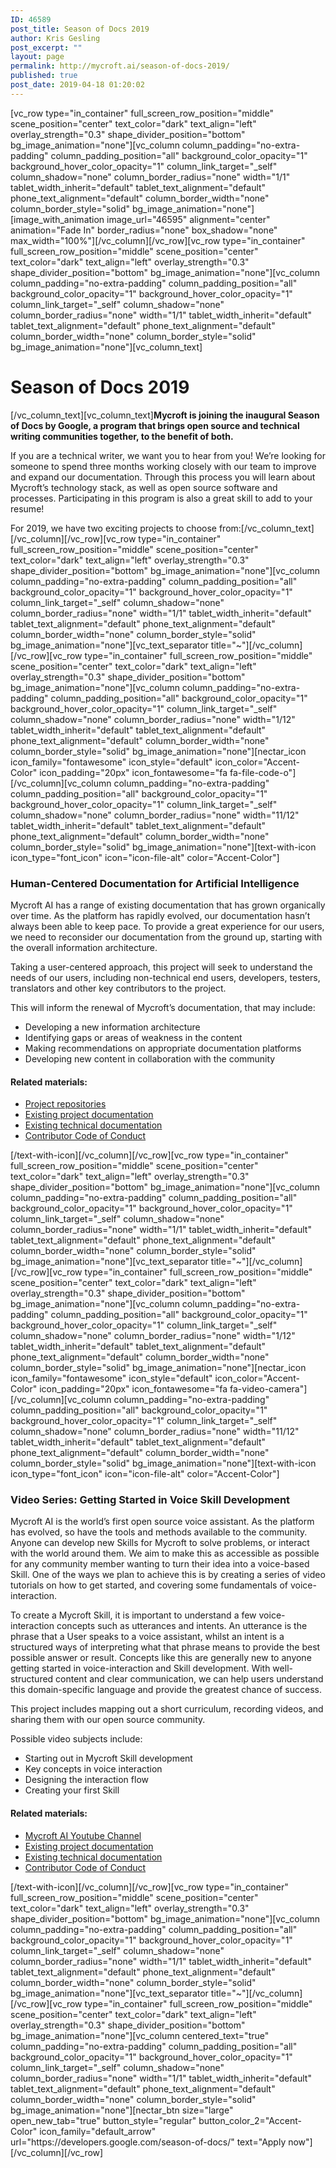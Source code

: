 ```yaml
---
ID: 46589
post_title: Season of Docs 2019
author: Kris Gesling
post_excerpt: ""
layout: page
permalink: http://mycroft.ai/season-of-docs-2019/
published: true
post_date: 2019-04-18 01:20:02
---
```

[vc_row type="in_container" full_screen_row_position="middle" scene_position="center" text_color="dark" text_align="left" overlay_strength="0.3" shape_divider_position="bottom" bg_image_animation="none"][vc_column column_padding="no-extra-padding" column_padding_position="all" background_color_opacity="1" background_hover_color_opacity="1" column_link_target="_self" column_shadow="none" column_border_radius="none" width="1/1" tablet_width_inherit="default" tablet_text_alignment="default" phone_text_alignment="default" column_border_width="none" column_border_style="solid" bg_image_animation="none"][image_with_animation image_url="46595" alignment="center" animation="Fade In" border_radius="none" box_shadow="none" max_width="100%"][/vc_column][/vc_row][vc_row type="in_container" full_screen_row_position="middle" scene_position="center" text_color="dark" text_align="left" overlay_strength="0.3" shape_divider_position="bottom" bg_image_animation="none"][vc_column column_padding="no-extra-padding" column_padding_position="all" background_color_opacity="1" background_hover_color_opacity="1" column_link_target="_self" column_shadow="none" column_border_radius="none" width="1/1" tablet_width_inherit="default" tablet_text_alignment="default" phone_text_alignment="default" column_border_width="none" column_border_style="solid" bg_image_animation="none"][vc_column_text]
<h1>Season of Docs 2019</h1>
[/vc_column_text][vc_column_text]<strong>Mycroft is joining the inaugural Season of Docs by Google, a program that brings open source and technical writing communities together, to the benefit of both.</strong>

If you are a technical writer, we want you to hear from you! We’re looking for someone to spend three months working closely with our team to improve and expand our documentation. Through this process you will learn about Mycroft’s technology stack, as well as open source software and processes. Participating in this program is also a great skill to add to your resume!

For 2019, we have two exciting projects to choose from:[/vc_column_text][/vc_column][/vc_row][vc_row type="in_container" full_screen_row_position="middle" scene_position="center" text_color="dark" text_align="left" overlay_strength="0.3" shape_divider_position="bottom" bg_image_animation="none"][vc_column column_padding="no-extra-padding" column_padding_position="all" background_color_opacity="1" background_hover_color_opacity="1" column_link_target="_self" column_shadow="none" column_border_radius="none" width="1/1" tablet_width_inherit="default" tablet_text_alignment="default" phone_text_alignment="default" column_border_width="none" column_border_style="solid" bg_image_animation="none"][vc_text_separator title="~"][/vc_column][/vc_row][vc_row type="in_container" full_screen_row_position="middle" scene_position="center" text_color="dark" text_align="left" overlay_strength="0.3" shape_divider_position="bottom" bg_image_animation="none"][vc_column column_padding="no-extra-padding" column_padding_position="all" background_color_opacity="1" background_hover_color_opacity="1" column_link_target="_self" column_shadow="none" column_border_radius="none" width="1/12" tablet_width_inherit="default" tablet_text_alignment="default" phone_text_alignment="default" column_border_width="none" column_border_style="solid" bg_image_animation="none"][nectar_icon icon_family="fontawesome" icon_style="default" icon_color="Accent-Color" icon_padding="20px" icon_fontawesome="fa fa-file-code-o"][/vc_column][vc_column column_padding="no-extra-padding" column_padding_position="all" background_color_opacity="1" background_hover_color_opacity="1" column_link_target="_self" column_shadow="none" column_border_radius="none" width="11/12" tablet_width_inherit="default" tablet_text_alignment="default" phone_text_alignment="default" column_border_width="none" column_border_style="solid" bg_image_animation="none"][text-with-icon icon_type="font_icon" icon="icon-file-alt" color="Accent-Color"]
<h3>Human-Centered Documentation for Artificial Intelligence</h3>
Mycroft AI has a range of existing documentation that has grown organically over time. As the platform has rapidly evolved, our documentation hasn’t always been able to keep pace. To provide a great experience for our users, we need to reconsider our documentation from the ground up, starting with the overall information architecture.

Taking a user-centered approach, this project will seek to understand the needs of our users, including non-technical end users, developers, testers, translators and other key contributors to the project.

This will inform the renewal of Mycroft’s documentation, that may include:
<ul>
 	<li>Developing a new information architecture</li>
 	<li>Identifying gaps or areas of weakness in the content</li>
 	<li>Making recommendations on appropriate documentation platforms</li>
 	<li>Developing new content in collaboration with the community</li>
</ul>
<h4>Related materials:</h4>
<ul>
 	<li><a href="https://github.com/MycroftAI">Project repositories</a></li>
 	<li><a href="https://mycroft.ai/documentation/">Existing project documentation</a></li>
 	<li><a href="https://mycroft-core.readthedocs.io/en/stable/">Existing technical documentation</a></li>
 	<li><a href="https://github.com/MycroftAI/mycroft-core/blob/master/CODE_OF_CONDUCT.md">Contributor Code of Conduct</a></li>
</ul>
[/text-with-icon][/vc_column][/vc_row][vc_row type="in_container" full_screen_row_position="middle" scene_position="center" text_color="dark" text_align="left" overlay_strength="0.3" shape_divider_position="bottom" bg_image_animation="none"][vc_column column_padding="no-extra-padding" column_padding_position="all" background_color_opacity="1" background_hover_color_opacity="1" column_link_target="_self" column_shadow="none" column_border_radius="none" width="1/1" tablet_width_inherit="default" tablet_text_alignment="default" phone_text_alignment="default" column_border_width="none" column_border_style="solid" bg_image_animation="none"][vc_text_separator title="~"][/vc_column][/vc_row][vc_row type="in_container" full_screen_row_position="middle" scene_position="center" text_color="dark" text_align="left" overlay_strength="0.3" shape_divider_position="bottom" bg_image_animation="none"][vc_column column_padding="no-extra-padding" column_padding_position="all" background_color_opacity="1" background_hover_color_opacity="1" column_link_target="_self" column_shadow="none" column_border_radius="none" width="1/12" tablet_width_inherit="default" tablet_text_alignment="default" phone_text_alignment="default" column_border_width="none" column_border_style="solid" bg_image_animation="none"][nectar_icon icon_family="fontawesome" icon_style="default" icon_color="Accent-Color" icon_padding="20px" icon_fontawesome="fa fa-video-camera"][/vc_column][vc_column column_padding="no-extra-padding" column_padding_position="all" background_color_opacity="1" background_hover_color_opacity="1" column_link_target="_self" column_shadow="none" column_border_radius="none" width="11/12" tablet_width_inherit="default" tablet_text_alignment="default" phone_text_alignment="default" column_border_width="none" column_border_style="solid" bg_image_animation="none"][text-with-icon icon_type="font_icon" icon="icon-file-alt" color="Accent-Color"]
<h3>Video Series: Getting Started in Voice Skill Development</h3>
Mycroft AI is the world’s first open source voice assistant. As the platform has evolved, so have the tools and methods available to the community. Anyone can develop new Skills for Mycroft to solve problems, or interact with the world around them. We aim to make this as accessible as possible for any community member wanting to turn their idea into a voice-based Skill. One of the ways we plan to achieve this is by creating a series of video tutorials on how to get started, and covering some fundamentals of voice-interaction.

To create a Mycroft Skill, it is important to understand a few voice-interaction concepts such as utterances and intents. An utterance is the phrase that a User speaks to a voice assistant, whilst an intent is a structured ways of interpreting what that phrase means to provide the best possible answer or result. Concepts like this are generally new to anyone getting started in voice-interaction and Skill development. With well-structured content and clear communication, we can help users understand this domain-specific language and provide the greatest chance of success.

This project includes mapping out a short curriculum, recording videos, and sharing them with our open source community.

Possible video subjects include:
<ul>
 	<li>Starting out in Mycroft Skill development</li>
 	<li>Key concepts in voice interaction</li>
 	<li>Designing the interaction flow</li>
 	<li>Creating your first Skill</li>
</ul>
<h4>Related materials:</h4>
<ul>
 	<li><a href="https://www.youtube.com/channel/UC1dlmB1lup9RwFQBSGnhA-g">Mycroft AI Youtube Channel</a></li>
 	<li><a href="https://mycroft.ai/documentation/">Existing project documentation</a></li>
 	<li><a href="https://mycroft-core.readthedocs.io/en/stable/">Existing technical documentation</a></li>
 	<li><a href="https://github.com/MycroftAI/mycroft-core/blob/master/CODE_OF_CONDUCT.md">Contributor Code of Conduct</a></li>
</ul>
[/text-with-icon][/vc_column][/vc_row][vc_row type="in_container" full_screen_row_position="middle" scene_position="center" text_color="dark" text_align="left" overlay_strength="0.3" shape_divider_position="bottom" bg_image_animation="none"][vc_column column_padding="no-extra-padding" column_padding_position="all" background_color_opacity="1" background_hover_color_opacity="1" column_link_target="_self" column_shadow="none" column_border_radius="none" width="1/1" tablet_width_inherit="default" tablet_text_alignment="default" phone_text_alignment="default" column_border_width="none" column_border_style="solid" bg_image_animation="none"][vc_text_separator title="~"][/vc_column][/vc_row][vc_row type="in_container" full_screen_row_position="middle" scene_position="center" text_color="dark" text_align="left" overlay_strength="0.3" shape_divider_position="bottom" bg_image_animation="none"][vc_column centered_text="true" column_padding="no-extra-padding" column_padding_position="all" background_color_opacity="1" background_hover_color_opacity="1" column_link_target="_self" column_shadow="none" column_border_radius="none" width="1/1" tablet_width_inherit="default" tablet_text_alignment="default" phone_text_alignment="default" column_border_width="none" column_border_style="solid" bg_image_animation="none"][nectar_btn size="large" open_new_tab="true" button_style="regular" button_color_2="Accent-Color" icon_family="default_arrow" url="https://developers.google.com/season-of-docs/" text="Apply now"][/vc_column][/vc_row]